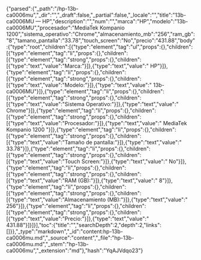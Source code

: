 {"parsed":{"_path":"/hp-13b-ca0006mu","_dir":"","_draft":false,"_partial":false,"_locale":"","title":"13b-ca0006MU — HP","description":"","num":"","marca":"HP","modelo":"13b-ca0006MU","procesador":"MediaTek Kompanio 1200","sistema_operativo":"Chrome","almacenamiento_mb":"256","ram_gb":"8","tamano_pantalla":"33.78","touch_screen":"No","precio":"431.88","body":{"type":"root","children":[{"type":"element","tag":"ul","props":{},"children":[{"type":"element","tag":"li","props":{},"children":[{"type":"element","tag":"strong","props":{},"children":[{"type":"text","value":"Marca:"}]},{"type":"text","value":" HP"}]},{"type":"element","tag":"li","props":{},"children":[{"type":"element","tag":"strong","props":{},"children":[{"type":"text","value":"Modelo:"}]},{"type":"text","value":" 13b-ca0006MU"}]},{"type":"element","tag":"li","props":{},"children":[{"type":"element","tag":"strong","props":{},"children":[{"type":"text","value":"Sistema Operativo:"}]},{"type":"text","value":" Chrome"}]},{"type":"element","tag":"li","props":{},"children":[{"type":"element","tag":"strong","props":{},"children":[{"type":"text","value":"Procesador:"}]},{"type":"text","value":" MediaTek Kompanio 1200 "}]},{"type":"element","tag":"li","props":{},"children":[{"type":"element","tag":"strong","props":{},"children":[{"type":"text","value":"Tamaño de pantalla:"}]},{"type":"text","value":" 33.78"}]},{"type":"element","tag":"li","props":{},"children":[{"type":"element","tag":"strong","props":{},"children":[{"type":"text","value":"Touch Screen:"}]},{"type":"text","value":" No"}]},{"type":"element","tag":"li","props":{},"children":[{"type":"element","tag":"strong","props":{},"children":[{"type":"text","value":"RAM (GB):"}]},{"type":"text","value":" 8"}]},{"type":"element","tag":"li","props":{},"children":[{"type":"element","tag":"strong","props":{},"children":[{"type":"text","value":"Almacenamiento (MB):"}]},{"type":"text","value":" 256"}]},{"type":"element","tag":"li","props":{},"children":[{"type":"element","tag":"strong","props":{},"children":[{"type":"text","value":"Precio:"}]},{"type":"text","value":" 431.88"}]}]}],"toc":{"title":"","searchDepth":2,"depth":2,"links":[]}},"_type":"markdown","_id":"content:hp-13b-ca0006mu.md","_source":"content","_file":"hp-13b-ca0006mu.md","_stem":"hp-13b-ca0006mu","_extension":"md"},"hash":"YqAJVdqo23"}